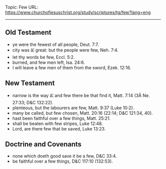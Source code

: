 Topic: Few
URL: https://www.churchofjesuschrist.org/study/scriptures/tg/few?lang=eng

---

## Old Testament

- ye were the fewest of all people, Deut. 7:7.
- city was â¦ great: but the people were few, Neh. 7:4.
- let thy words be few, Eccl. 5:2.
- burned, and few men left, Isa. 24:6.
- I will leave a few men of them from the sword, Ezek. 12:16.

## New Testament

- narrow is the way â¦ and few there be that find it, Matt. 7:14 (3Â Ne. 27:33; D&C 132:22).
- plenteous, but the labourers are few, Matt. 9:37 (Luke 10:2).
- many be called, but few chosen, Matt. 20:16 (22:14; D&C 121:34, 40).
- hast been faithful over a few things, Matt. 25:21.
- shall be beaten with few stripes, Luke 12:48.
- Lord, are there few that be saved, Luke 13:23.

## Doctrine and Covenants

- none which doeth good save it be a few, D&C 33:4.
- be faithful over a few things, D&C 117:10 (132:53).

